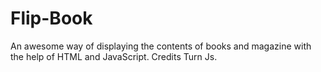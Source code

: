 # Flip-Book
An awesome way of displaying the contents of books and magazine with the help of HTML and JavaScript. 
Credits Turn Js.
